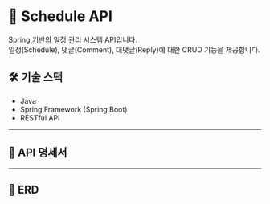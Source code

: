 # 📅 Schedule API

Spring 기반의 일정 관리 시스템 API입니다.  
일정(Schedule), 댓글(Comment), 대댓글(Reply)에 대한 CRUD 기능을 제공합니다.

## 🛠️ 기술 스택

- Java
- Spring Framework (Spring Boot)
- RESTful API

---

## 📌 API 명세서


---

## 📌 ERD

